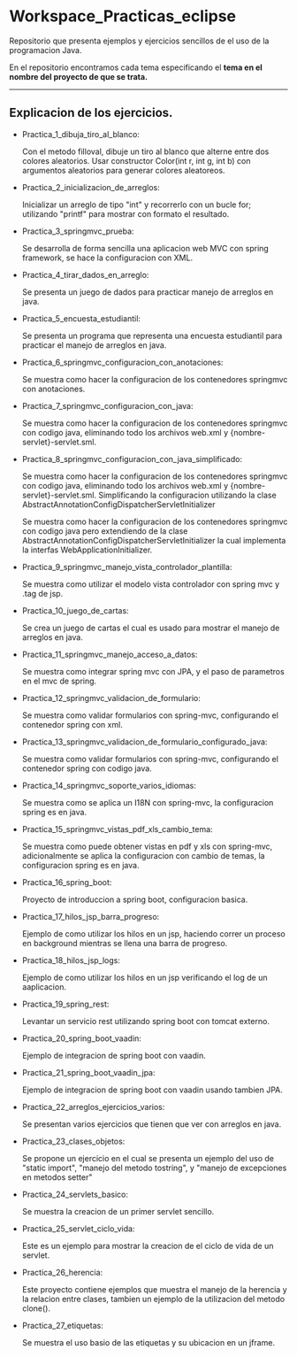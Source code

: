 # Workspace_Practicas_eclipse

Repositorio que presenta ejemplos y ejercicios sencillos de el uso de la programacion Java.

En el repositorio encontramos cada tema especificando el **tema en el nombre del proyecto de que se trata.**

--------------------------------------------------------------------------------------------------------------

## Explicacion de los ejercicios.

* Practica_1_dibuja_tiro_al_blanco: 

	Con el metodo filloval, dibuje un tiro al blanco que alterne entre dos colores aleatorios. Usar constructor Color(int r, int g, int b) con argumentos aleatorios para generar colores aleatoreos. 

* Practica_2_inicializacion_de_arreglos:

	Inicializar un arreglo de tipo "int" y recorrerlo con un bucle for; utilizando "printf" para mostrar con formato el resultado.

* Practica_3_springmvc_prueba:

	Se desarrolla de forma sencilla una aplicacion web MVC con spring framework, se hace la configuracion con XML.

* Practica_4_tirar_dados_en_arreglo:

	Se presenta un juego de dados para practicar manejo de arreglos en java.

* Practica_5_encuesta_estudiantil:

	Se presenta un programa que representa una encuesta estudiantil para practicar el manejo de arreglos en java.

* Practica_6_springmvc_configuracion_con_anotaciones:

	Se muestra como hacer la configuracion de los contenedores springmvc con anotaciones.

* Practica_7_springmvc_configuracion_con_java:

	Se muestra como hacer la configuracion de los contenedores springmvc con codigo java, eliminando todo los archivos web.xml y {nombre-servlet}-servlet.sml.

* Practica_8_springmvc_configuracion_con_java_simplificado:

	Se muestra como hacer la configuracion de los contenedores springmvc con codigo java, eliminando todo los archivos web.xml y {nombre-servlet}-servlet.sml. Simplificando la configuracion utilizando la clase AbstractAnnotationConfigDispatcherServletInitializer

	Se muestra como hacer la configuracion de los contenedores springmvc con codigo java pero extendiendo de la clase AbstractAnnotationConfigDispatcherServletInitializer la cual implementa la interfas WebApplicationInitializer. 

* Practica_9_springmvc_manejo_vista_controlador_plantilla:

	Se muestra como utilizar el modelo vista controlador con spring mvc y .tag de jsp.

* Practica_10_juego_de_cartas:

	Se crea un juego de cartas el cual es usado para mostrar el manejo de arreglos en java.

* Practica_11_springmvc_manejo_acceso_a_datos:

	Se muestra como integrar spring mvc con JPA, y el paso de parametros en el mvc de spring.

* Practica_12_springmvc_validacion_de_formulario:

	Se muestra como validar formularios con spring-mvc, configurando el contenedor spring con xml.

* Practica_13_springmvc_validacion_de_formulario_configurado_java:

	Se muestra como validar formularios con spring-mvc, configurando el contenedor spring con codigo java.

* Practica_14_springmvc_soporte_varios_idiomas:

	Se muestra como se aplica un I18N con spring-mvc, la configuracion spring es en java.

* Practica_15_springmvc_vistas_pdf_xls_cambio_tema:

	Se muestra como puede obtener vistas en pdf y xls con spring-mvc, adicionalmente se aplica la configuracion con cambio de temas, la configuracion spring es en java.

* Practica_16_spring_boot:

	Proyecto de introduccion a spring boot, configuracion basica.

* Practica_17_hilos_jsp_barra_progreso:

	Ejemplo de como utilizar los hilos en un jsp, haciendo correr un proceso en background mientras se llena una barra de progreso.

* Practica_18_hilos_jsp_logs:
	
	Ejemplo de como utilizar los hilos en un jsp verificando el log de un aaplicacion.

* Practica_19_spring_rest:

	Levantar un servicio rest utilizando spring boot con tomcat externo.

* Practica_20_spring_boot_vaadin:

	Ejemplo de integracion de spring boot con vaadin.

* Practica_21_spring_boot_vaadin_jpa:

	Ejemplo de integracion de spring boot con vaadin usando tambien JPA.

* Practica_22_arreglos_ejercicios_varios:

	Se presentan varios ejercicios que tienen que ver con arreglos en java.

* Practica_23_clases_objetos:

	Se propone un ejercicio en el cual se presenta un ejemplo del uso de "static import", "manejo del metodo tostring", y "manejo de excepciones en metodos setter"

* Practica_24_servlets_basico:

	Se muestra la creacion de un primer servlet sencillo.

* Practica_25_servlet_ciclo_vida:

	Este es un ejemplo para mostrar la creacion de el ciclo de vida de un servlet.

* Practica_26_herencia:

	Este proyecto contiene ejemplos que muestra el manejo de la herencia y la relacion entre clases, tambien un ejemplo de la utilizacion del metodo clone().

* Practica_27_etiquetas:

	Se muestra el uso basio de las etiquetas y su ubicacion en un jframe.


